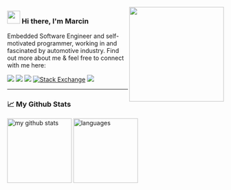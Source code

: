 <img align ="right" width="220" src="https://media.giphy.com/media/YPJ5gi3MZzSjhtQTIk/giphy.gif" /></a>

### <img src="https://raw.githubusercontent.com/aemmadi/aemmadi/master/wave.gif" width="30px"> Hi there, I'm Marcin

Embedded Software Engineer and self-motivated programmer, working in and fascinated by automotive industry. Find out more about me & feel free to connect with me here:

<p align="left">
    <a target="_blank"href="https://www.linkedin.com/in/marcin-krajnik/"><img src="https://img.shields.io/badge/LinkedIn-0077B5?style=for-the-badge&logo=linkedin&logoColor=white" /></a>
    <a target="_blank"href="https://www.reddit.com/user/marcin214"><img src="https://img.shields.io/badge/Reddit-FF4500?style=for-the-badge&logo=reddit&logoColor=white" /></a>
    <a target="_blank"href="https://stackoverflow.com/users/10981119/marcin214"><img src="https://img.shields.io/badge/Stack_Overflow-FE7A16?style=for-the-badge&logo=stack-overflow&logoColor=white" /></a>
    <a href="https://stackexchange.com/users/15218522/marcin214" target="_blank"><img alt="Stack Exchange" src="https://img.shields.io/badge/-Stack%20Exchange-1E5297?style=for-the-badge&logo=Stack-Exchange&logoColor=white"></a>
    <a href="mailto:marcin.grand21@gmail.com?subject=Hello%20Marcin,%20From%20Github"><img src="https://img.shields.io/badge/Gmail-D14836?style=for-the-badge&logo=gmail&logoColor=white" /></a>
</p>

---

### :chart_with_upwards_trend: My Github Stats
<img src="https://github-readme-stats.vercel.app/api?username=marcin214&hide=prs,contribs&show_icons=true&theme=nord" alt="my github stats" height="150"/>&nbsp;<img src="https://github-readme-stats.vercel.app/api/top-langs/?username=Marcin214&layout=compact&theme=nord" alt="languages" height="150">
